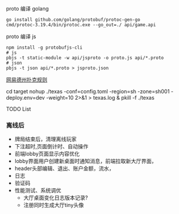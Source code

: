 proto 编译 golang
```shell
go install github.com/golang/protobuf/protoc-gen-go 
cmd/protoc-3.19.4/bin/protoc.exe --go_out=./ api/game.api
```

proto 编译 js
```shell
npm install -g protobufjs-cli
# js
pbjs -t static-module -w api/jsproto -o proto.js api/*.proto
# json
pbjs -t json api/*.proto > jsproto.json
```


[网易德州扑克规则](http://sports.163.com/special/poker_rule/?ivk_sa=1025883k)

cd target
nohup ./texas -conf=config.toml -region=sh -zone=sh001 -deploy.env=dev -weight=10 2>&1 > texas.log &
pkill -f ./texas


TODO List
### 离线后
- 牌局结束后，清理离线玩家
- 下注超时,页面倒计时、自动操作
- 前端lobby页面显示内容优化
- lobby界面用户创建新桌面时通知消息，前端拉取新大厅界面，
- header头部编辑、退出、账户金额，流水， 
- 日志
- 验证码
- 性能测试、系统调优
  - 大厅桌面变化日志版本记录?
  - 注册同时生成大厅tiny头像
